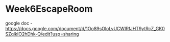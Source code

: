 # Week6EscapeRoom
google doc - https://docs.google.com/document/d/1Oo89sOloLvUCWIRfJHT9ytRcZ_GK0SZqlkIO2hDhk-Q/edit?usp=sharing

